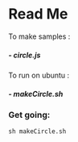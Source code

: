# Read Me

To make samples : 
##### - circle.js


To run on ubuntu :
##### - makeCircle.sh






### Get going:

```
sh makeCircle.sh
```
